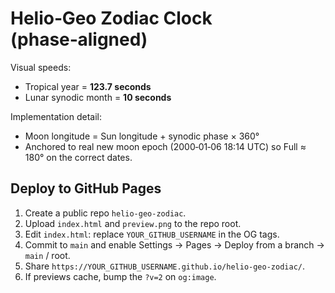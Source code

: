 # Helio‑Geo Zodiac Clock (phase‑aligned)

Visual speeds:
- Tropical year = **123.7 seconds**
- Lunar synodic month = **10 seconds**

Implementation detail:
- Moon longitude = Sun longitude + synodic phase × 360°
- Anchored to real new moon epoch (2000‑01‑06 18:14 UTC) so Full ≈ 180° on the correct dates.

## Deploy to GitHub Pages

1. Create a public repo `helio-geo-zodiac`.
2. Upload `index.html` and `preview.png` to the repo root.
3. Edit `index.html`: replace `YOUR_GITHUB_USERNAME` in the OG tags.
4. Commit to `main` and enable Settings → Pages → Deploy from a branch → `main` / root.
5. Share `https://YOUR_GITHUB_USERNAME.github.io/helio-geo-zodiac/`.
6. If previews cache, bump the `?v=2` on `og:image`.
